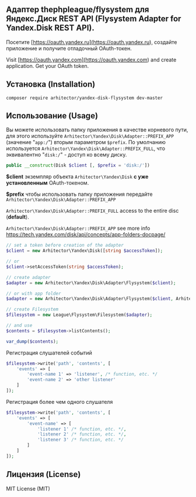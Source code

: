## Адаптер thephpleague/flysystem для Яндекс.Диск REST API (Flysystem Adapter for Yandex.Disk REST API).

Посетите [https://oauth.yandex.ru](<https://oauth.yandex.ru>), создайте приложение и получите отладочный OAuth-токен.

Visit [https://oauth.yandex.com](<https://oauth.yandex.com>) and create application. Get your OAuth token.

## Установка (Installation)

```
composer require arhitector/yandex-disk-flysystem dev-master
```

## Использование (Usage)

Вы можете использовать папку приложения в качестве корневого пути, для этого используйте `Arhitector\Yandex\Disk\Adapter::PREFIX_APP` (значение "`app:/`") вторым параметром `$prefix`. По умолчанию используется `Arhitector\Yandex\Disk\Adapter::PREFIX_FULL`, что эквивалентно "`disk:/`" - доступ ко всему диску.

```php
public __construct(Disk $client [, $prefix = 'disk:/'])
```

**$client** экземпляр объекта `Arhitector\Yandex\Disk` **с уже установленным** OAuth-токеном.

**$prefix** чтобы использовать папку приложения передайте `Arhitector\Yandex\Disk\Adapter::PREFIX_APP`


`Arhitector\Yandex\Disk\Adapter::PREFIX_FULL` access to the entire disc (**default**).

`Arhitector\Yandex\Disk\Adapter::PREFIX_APP` see more info <https://tech.yandex.com/disk/api/concepts/app-folders-docpage/>

```php
// set a token before creation of the adapter
$client = new Arhitector\Yandex\Disk([string $accessToken]);

// or
$client->setAccessToken(string $accessToken);

// create adapter
$adapter = new Arhitector\Yandex\Disk\Adapter\Flysystem($client);

// or with app folder
$adapter = new Arhitector\Yandex\Disk\Adapter\Flysystem($client, Arhitector\Yandex\Disk\Adapter\Flysystem::PREFIX_APP);

// create Filesystem
$filesystem = new League\Flysystem\Filesystem($adapter);

// and use
$contents = $filesystem->listContents();

var_dump($contents);
```

Регистрация слушателей событий

```php
$filesystem->write('path', 'contents', [
    'events' => [
        'event-name 1' => 'listener', /* function, etc. */
        'event-name 2' => 'other listener'
    ]
]);
```

Регистрация более чем одного слушателя

```php
$filesystem->write('path', 'contents', [
    'events' => [
        'event-name' => [
            'listener 1' /* function, etc. */,
            'listener 2' /* function, etc. */,
            'listener 3' /* function, etc. */
        ]
    ]
]);
```

## Лицензия (License)

MIT License (MIT)